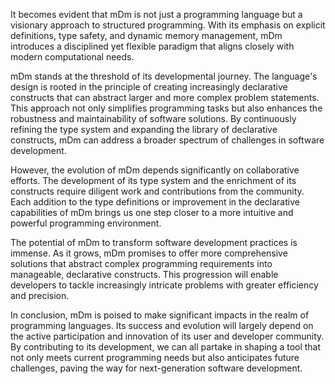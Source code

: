 It becomes evident that mDm is not just a programming language but a visionary approach to structured programming. With its emphasis on explicit definitions, type safety, and dynamic memory management, mDm introduces a disciplined yet flexible paradigm that aligns closely with modern computational needs.

mDm stands at the threshold of its developmental journey. The language's design is rooted in the principle of creating increasingly declarative constructs that can abstract larger and more complex problem statements. This approach not only simplifies programming tasks but also enhances the robustness and maintainability of software solutions. By continuously refining the type system and expanding the library of declarative constructs, mDm can address a broader spectrum of challenges in software development.

However, the evolution of mDm depends significantly on collaborative efforts. The development of its type system and the enrichment of its constructs require diligent work and contributions from the community. Each addition to the type definitions or improvement in the declarative capabilities of mDm brings us one step closer to a more intuitive and powerful programming environment.

The potential of mDm to transform software development practices is immense. As it grows, mDm promises to offer more comprehensive solutions that abstract complex programming requirements into manageable, declarative constructs. This progression will enable developers to tackle increasingly intricate problems with greater efficiency and precision.

In conclusion, mDm is poised to make significant impacts in the realm of programming languages. Its success and evolution will largely depend on the active participation and innovation of its user and developer community. By contributing to its development, we can all partake in shaping a tool that not only meets current programming needs but also anticipates future challenges, paving the way for next-generation software development.
